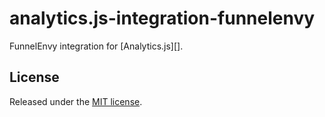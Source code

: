 # analytics.js-integration-funnelenvy 

FunnelEnvy integration for [Analytics.js][].

## License

Released under the [MIT license](LICENSE).
